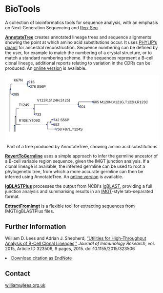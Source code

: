 # BioTools
A collection of bioinformatics tools for sequence analysis, with an emphasis on Next-Generation Sequencing and [Rep-Seq](http://www.ncbi.nlm.nih.gov/pubmed/22043864 "Rep-Seq").


[**AnnotateTree**](AnnotateTree.md) creates annotated lineage trees and sequence alignments showing the point at which amino acid substitutions occur. It uses [PHYLIP’s dnaml](http://evolution.genetics.washington.edu/phylip.html) for ancestral reconstruction. Sequence numbering can be defined by the user, for example to match the numbering of a crystal structure, or to match a standard numbering scheme. If the sequences represent a B-cell clonal lineage, additional reports relating to variation in the CDRs can be produced. An [online version](http://cimm.ismb.lon.ac.uk/pat/annotatetree/) is available.

<div style="text-align: center;"><img src="docs/treediag5.svg"><br>Part of a tree produced by AnnotateTree, showing amino acid substitutions</div>


[**RevertToGermline**](RevertToGermline.md) uses a simple approach to infer the germline ancestor of a B-cell variable region sequence, given the IMGT junction analysis. If a clonal lineage is available, the inferred germline can be used to root a phylogenetic tree, from which a more accurate germline can then be inferred using AnnotateTree. An [online version](http://cimm.ismb.lon.ac.uk/pat/germline/) is available.

[**IgBLASTPlus**](IgBLASTPlus.md) processes the output from NCBI's [IgBLAST]("http://www.ncbi.nlm.nih.gov/igblast/"),
providing a full junction analysis and summarising results in an [IMGT]("http://imgt.org")-style tab-separated format. 

[**ExtractFromImgt**](ExtractFromImgt.md) is a flexible tool for extracting sequences from IMGT/IgBLASTPlus files.

## Further Information ##

William D. Lees and Adrian J. Shepherd, [&#8220;Utilities for High-Throughput Analysis of B-Cell Clonal Lineages,&#8221;](
http://www.hindawi.com/journals/jir/2015/323506/) <i>Journal of Immunology Research</i>, vol. 2015, Article ID 323506, 9 pages, 2015. doi:10.1155/2015/323506 <li><a href="http://files.hindawi.com/journals/jir/2015/323506.enw">Download citation as EndNote</a>

## Contact ##

william@lees.org.uk
